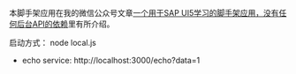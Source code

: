 本脚手架应用在我的微信公众号文章[一个用于SAP UI5学习的脚手架应用，没有任何后台API的依赖](https://mp.weixin.qq.com/s?__biz=MzI3MDE4MjM5Mg==&mid=2247490638&idx=1&sn=2d48eeb6c0004950adaa97703e648796&chksm=ead5aed9dda227cf7b42b0f5f002a2517648f941695db22ddc09afa8725e1ca7960d69f4863e&token=1803122613&lang=zh_CN#rd)里有所介绍。

启动方式： node local.js

* echo service: http://localhost:3000/echo?data=1